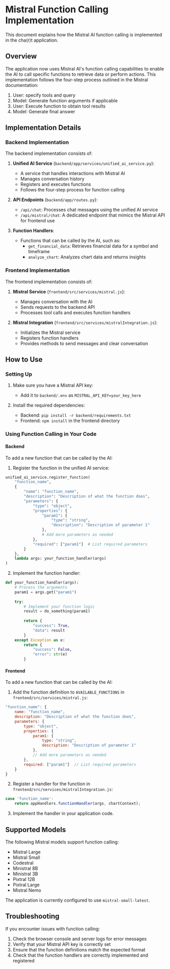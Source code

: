 # Mistral Function Calling Implementation

This document explains how the Mistral AI function calling is implemented in the cha(r)t application.

## Overview

The application now uses Mistral AI's function calling capabilities to enable the AI to call specific functions to retrieve data or perform actions. This implementation follows the four-step process outlined in the Mistral documentation:

1. User: specify tools and query
2. Model: Generate function arguments if applicable
3. User: Execute function to obtain tool results
4. Model: Generate final answer

## Implementation Details

### Backend Implementation

The backend implementation consists of:

1. **Unified AI Service** (`backend/app/services/unified_ai_service.py`):
   - A service that handles interactions with Mistral AI
   - Manages conversation history
   - Registers and executes functions
   - Follows the four-step process for function calling

2. **API Endpoints** (`backend/app/routes.py`):
   - `/api/chat`: Processes chat messages using the unified AI service
   - `/api/mistral/chat`: A dedicated endpoint that mimics the Mistral API for frontend use

3. **Function Handlers**:
   - Functions that can be called by the AI, such as:
     - `get_financial_data`: Retrieves financial data for a symbol and timeframe
     - `analyze_chart`: Analyzes chart data and returns insights

### Frontend Implementation

The frontend implementation consists of:

1. **Mistral Service** (`frontend/src/services/mistral.js`):
   - Manages conversation with the AI
   - Sends requests to the backend API
   - Processes tool calls and executes function handlers

2. **Mistral Integration** (`frontend/src/services/mistralIntegration.js`):
   - Initializes the Mistral service
   - Registers function handlers
   - Provides methods to send messages and clear conversation

## How to Use

### Setting Up

1. Make sure you have a Mistral API key:
   - Add it to `backend/.env` as `MISTRAL_API_KEY=your_key_here`

2. Install the required dependencies:
   - Backend: `pip install -r backend/requirements.txt`
   - Frontend: `npm install` in the frontend directory

### Using Function Calling in Your Code

#### Backend

To add a new function that can be called by the AI:

1. Register the function in the unified AI service:

```python
unified_ai_service.register_function(
    "function_name",
    {
        "name": "function_name",
        "description": "Description of what the function does",
        "parameters": {
            "type": "object",
            "properties": {
                "param1": {
                    "type": "string",
                    "description": "Description of parameter 1"
                },
                # Add more parameters as needed
            },
            "required": ["param1"]  # List required parameters
        }
    },
    lambda args: your_function_handler(args)
)
```

2. Implement the function handler:

```python
def your_function_handler(args):
    # Process the arguments
    param1 = args.get("param1")
    
    try:
        # Implement your function logic
        result = do_something(param1)
        
        return {
            "success": True,
            "data": result
        }
    except Exception as e:
        return {
            "success": False,
            "error": str(e)
        }
```

#### Frontend

To add a new function that can be called by the AI:

1. Add the function definition to `AVAILABLE_FUNCTIONS` in `frontend/src/services/mistral.js`:

```javascript
"function_name": {
    name: "function_name",
    description: "Description of what the function does",
    parameters: {
        type: "object",
        properties: {
            param1: {
                type: "string",
                description: "Description of parameter 1"
            },
            // Add more parameters as needed
        },
        required: ["param1"]  // List required parameters
    }
}
```

2. Register a handler for the function in `frontend/src/services/mistralIntegration.js`:

```javascript
case 'function_name':
    return appHandlers.functionHandler(args, chartContext);
```

3. Implement the handler in your application code.

## Supported Models

The following Mistral models support function calling:

- Mistral Large
- Mistral Small
- Codestral
- Ministral 8B
- Ministral 3B
- Pixtral 12B
- Pixtral Large
- Mistral Nemo

The application is currently configured to use `mistral-small-latest`.

## Troubleshooting

If you encounter issues with function calling:

1. Check the browser console and server logs for error messages
2. Verify that your Mistral API key is correctly set
3. Ensure that the function definitions match the expected format
4. Check that the function handlers are correctly implemented and registered 